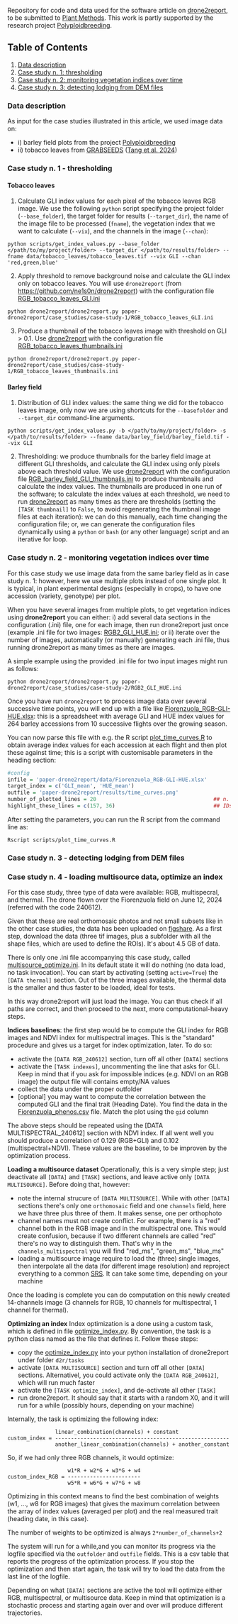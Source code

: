 Repository for code and data used for the software article on [drone2report](https://github.com/ne1s0n/drone2report), to be submitted to [Plant Methods](https://plantmethods.biomedcentral.com/).
This work is partly supported by the research project [Polyploidbreeding](https://polyploidbreeding.ibba.cnr.it/).

## Table of Contents

 1. [Data description](#Data-description)
 2. [Case study n. 1: thresholding](#case-study-n-1---thresholding)
 3. [Case study n. 2: monitoring vegetation indices over time](#case-study-n-2---monitoring-vegetation-indices-over-time)
 4. [Case study n. 3: detecting lodging from DEM files](#case-study-n-3---detecting-lodging-from-DEM-files)

### Data description

As input for the case studies illustrated in this article, we used image data on: 

- i) barley field plots from the project [Polyploidbreeding](https://polyploidbreeding.ibba.cnr.it/)
- ii) tobacco leaves from [GRABSEEDS](https://github.com/tanghaibao/jcvi/wiki/GRABSEEDS) ([Tang et al. 2024](https://plantmethods.biomedcentral.com/articles/10.1186/s13007-024-01268-2))

### Case study n. 1 - thresholding

#### Tobacco leaves

1. Calculate GLI index values for each pixel of the tobacco leaves RGB image. We use the following `python` script specifying the project folder (`--base_folder`), the target folder for results (`--target_dir`), the name of the image file to be processed (`fname`), the vegetation index that we want to calculate (`--vix`), and the channels in the image (`--chan`): 


`python scripts/get_index_values.py --base_folder </path/to/my/project/folder> --target_dir </path/to/results/folder> --fname data/tobacco_leaves/tobacco_leaves.tif --vix GLI --chan 'red,green,blue'`

2. Apply threshold to remove background noise and calculate the GLI index only on tobacco leaves. You will use `drone2report` (from https://github.com/ne1s0n/drone2report) with the configuration file [RGB_tobacco_leaves_GLI.ini](case_studies/case-study-1_thresholding_GLI/RGB_tobacco_leaves_GLI.ini) 

`python drone2report/drone2report.py paper-drone2report/case_studies/case-study-1/RGB_tobacco_leaves_GLI.ini`

3. Produce a thumbnail of the tobacco leaves image with threshold on GLI > 0.1. Use [drone2report](https://github.com/ne1s0n/drone2report) with the configuration file [RGB_tobacco_leaves_thumbnails.ini](case_studies/case-study-1_thresholding_GLI/RGB_tobacco_leaves_thumbnails.ini) 

`python drone2report/drone2report.py paper-drone2report/case_studies/case-study-1/RGB_tobacco_leaves_thumbnails.ini`

#### Barley field

1. Distribution of GLI index values: the same thing we did for the tobacco leaves image, only now we are using shortcuts for the `--basefolder` and `--target_dir` command-line arguments.
   
`python scripts/get_index_values.py -b </path/to/my/project/folder> -s </path/to/results/folder> --fname data/barley_field/barley_field.tif --vix GLI`

2. Thresholding: we produce thumbnails for the barley field image at different GLI thresholds, and calculate the GLI index using only pixels above each threshold value. We use [drone2report](https://github.com/ne1s0n/drone2report) with the configuration file [RGB_barley_field_GLI_thumbnails.ini](case_studies/case-study-1_thresholding_GLI/RGB_barley_field_GLI_thumbnails.ini) to produce thumbnails and calculate the index values. The thumbnails are produced in one run of the software; to calculate the index values at each threshold, we need to run [drone2report](https://github.com/ne1s0n/drone2report) as many times as there are thresholds (setting the `[TASK thumbnail]` to `False`, to avoid regenerating the thumbnail image files at each iteration): we can do this manually, each time changing the configuration file; or, we can generate the configuration files dynamically using a `python` or `bash` (or any other language) script and an iterative for loop. 

### Case study n. 2 - monitoring vegetation indices over time

For this case study we use image data from the same barley field as in case study n. 1: however, here we use multiple plots instead of one single plot.
It is typical, in plant experimental designs (especially in crops), to have one accession (variety, genotype) per plot.

When you have several images from multiple plots, to get vegetation indices using **drone2report** you can either: 
i) add several data sections in the configuration (.ini) file, one for each image, then run drone2report just once (example .ini file for two images: [RGB2_GLI_HUE.ini](case_studies/case-study-2_HUE_over_time/RGB2_GLI_HUE.ini); 
or ii) iterate over the number of images, automatically (or manually) generating each .ini file, thus running drone2report as many times as there are images.

A simple example using the provided .ini file for two input images might run as follows:

`python drone2report/drone2report.py paper-drone2report/case_studies/case-study-2/RGB2_GLI_HUE.ini`

Once you have run `drone2report` to process image data over several successive time points, you will end up with a file like [Fiorenzuola_RGB-GLI-HUE.xlsx](data/Fiorenzuola_RGB-GLI-HUE.xlsx): this is a spreadsheet with average GLI and HUE index values for 264 barley accessions from 10 successive flights over the growing season.

You can now parse this file with e.g. the R script [plot_time_curves.R](scripts/plot_time_curves.R) to obtain average index values for each accession at each flight and then plot these against time; this is a script with customisable parameters in the heading section:

```r
#config
infile = 'paper-drone2report/data/Fiorenzuola_RGB-GLI-HUE.xlsx'
target_index = c('GLI_mean', 'HUE_mean')
outfile = 'paper-drone2report/results/time_curves.png'
number_of_plotted_lines = 20                                     ## n. of lines to draw
highlight_these_lines = c(157, 36)                               ## IDs of lines to highlight
```

After setting the parameters, you can run the R script from the command line as:

`Rscript scripts/plot_time_curves.R`

### Case study n. 3 - detecting lodging from DEM files


### Case study n. 4 - loading multisource data, optimize an index

For this case study, three type of data were available: RGB, multispecral,
and thermal. The drone flown over the Fiorenzuola field on June 12, 2024
(referred with the code 240612).

Given that these are real orthomosaic photos and not small subsets like in
the other case studies, the data has been uploaded on [figshare](https://doi.org/10.6084/m9.figshare.30327727.v1).
As a first step, download the data (three tif images, plus a subfolder with all
the shape files, which are used to define the ROIs). It's about 4.5 GB of data.

There is only one .ini file accompanying this case study, called
[multisource_optimize.ini](case-study-4_multisource_optimize_index/multisource_optimize.ini).
In its default state it will do nothing (no data load, no task invocation).
You can start by activating (setting `active=True`) the `[DATA thermal]`
section. Out of the three images available, the thermal data is the smaller and thus faster to be loaded, ideal for tests.

In this way drone2report will just load the image. You can thus check if all paths are correct, and then proceed to the next, more computational-heavy steps.

**Indices baselines**: the first step would be to compute the GLI index for RGB images and NDVI index for multispectral images. This is the "standard" procedure and gives us a target for index optimization, later. To do so:

- activate the `[DATA RGB_240612]` section, turn off all other `[DATA]` sections
- activate the `[TASK indexes]`, uncommenting the line that asks for GLI. Keep in mind that if you ask for impossible indices (e.g. NDVI on an RGB image) the output file will contains empty/NA values
- collect the data under the proper outfolder
- [optional] you may want to compute the correlation between the computed GLI and the final trait (Heading Date). You find the data in the [Fiorenzuola_phenos.csv](case-study-4_multisource_optimize_index/Fiorenzuola_phenos.csv) file. Match the plot using the `gid` column

The above steps should be repeated using the [DATA MULTISPECTRAL_240612] section with NDVI index. If all went well you should produce a correlation of 0.129 (RGB+GLI) and 0.102 (multispectral+NDVI). These values are the baseline, to be improven by the optimization process.

**Loading a multisource dataset** Operationally, this is a very simple step; just deactivate all `[DATA]` and `[TASK]` sections, and leave active only `[DATA MULTISOURCE]`. Before doing that, however:

- note the internal strucure of `[DATA MULTISOURCE]`. While with other `[DATA]` sections there's only one `orthomosaic` field and one `channels` field, here we have three plus three of them. It makes sense, one per orthophoto
- channel names must not create conflict. For example, there is a "red" channel both in the RGB image and in the multispectral one. This would create confusion, because if two different channels are called "red" there's no way to distinguish them. That's why in the `channels_multispectral` you will find "red_ms", "green_ms", "blue_ms"
- loading a multisource image require to load the (three) single images, then interpolate all the data (for different image resolution) and reproject everything to a common [SRS](https://en.wikipedia.org/wiki/Spatial_reference_system). It can take some time, depending on your machine

Once the loading is complete you can do computation on this newly created 14-channels image (3 channels for RGB, 10 channels for multispectral, 1 channel for thermal).

**Optimizing an index** Index optimization is a done using a custom task, which is defined in file [optimize_index.py](case-study-4_multisource_optimize_index/optimize_index.py). By convention, the task is a python class named as the file that defines it. Follow these steps:

- copy the [optimize_index.py](case-study-4_multisource_optimize_index/optimize_index.py) into your python installation of drone2report under folder `d2r/tasks`
- activate `[DATA MULTISOURCE]` section and turn off all other `[DATA]` sections. Alternativel, you could activate only the `[DATA RGB_240612]`, which will run much faster
- activate the `[TASK optimize_index]`, and de-activate all other `[TASK]`
- run drone2report. It should say that it starts with a random X0, and it will run for a while (possibly hours, depending on your machine)

Internally, the task is optimizing the following index:

```
		       linear_combination(channels) + constant
custom_index = -------------------------------------------------------
		       another_linear_combination(channels) + another_constant

```

So, if we had only three RGB channels, it would optimize:

```
		           w1*R + w2*G + w3*G + w4
custom_index_RGB = -----------------------
		           w5*R + w6*G + w7*G + w8

```

Optimizing in this context means to find the best combination of weights (w1, ..., w8 for RGB images) that gives the maximum correlation between the array of index values (averaged per plot) and the real measured trait (heading date, in this case).

The number of weights to be optimized is always `2*number_of_channels+2`

The system will run for a while,and you can monitor its progress via the logfile specified via the `outfolder` and `outfile` fields. This is a csv table that reports the progress of the optimization process. If you stop the optimization and then start again, the task will try to load the data from the last line of the logfile.

Depending on what `[DATA]` sections are active the tool will optimize either RGB, multispectral, or multisource data. Keep in mind that optimization is a stochastic process and starting again over and over will produce different trajectories.











